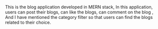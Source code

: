 This is the blog application developed in MERN stack, In this application, users can post their blogs, can like the blogs, can comment on the blog , And I have mentioned the category filter so that users can find the blogs related to their choice.
